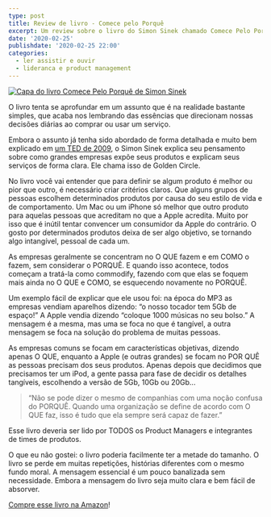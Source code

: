 ```yaml
---
type: post
title: Review de livro - Comece pelo Porquê
excerpt: Um review sobre o livro do Simon Sinek chamado Comece Pelo Porque
date: '2020-02-25'
publishdate: '2020-02-25 22:00'
categories:
  - ler assistir e ouvir
  - lideranca e product management
---
```


[![Capa do livro Comece Pelo Porquê de Simon Sinek](https://i.imgur.com/52k5j9k.jpg)](https://amzn.to/2HUbfq9)


O livro tenta se aprofundar em um assunto que é na realidade bastante simples, que acaba nos lembrando das essências que direcionam nossas decisões diárias ao comprar ou usar um serviço.

Embora o assunto já tenha sido abordado de forma detalhada e muito bem explicado em [um TED de 2009](https://www.ted.com/talks/simon_sinek_how_great_leaders_inspire_action), o Simon Sinek explica seu pensamento sobre como grandes empresas expõe seus produtos e explicam seus serviços de forma clara. Ele chama isso de Golden Circle. 

No livro você vai entender que para definir se algum produto é melhor ou pior que outro, é necessário criar critérios claros.
Que alguns grupos de pessoas escolhem determinados produtos por causa do seu estilo de vida e de comportamento. Um Mac ou um iPhone só melhor que outro produto para aquelas pessoas que acreditam no que a Apple acredita. Muito por isso que é inútil tentar convencer um consumidor da Apple do contrário.
O gosto por determinados produtos deixa de ser algo objetivo, se tornando algo intangível, pessoal de cada um.

As empresas geralmente se concentram no O QUE fazem e em COMO o fazem, sem considerar o PORQUÊ. E quando isso acontece, todos começam a tratá-la como commodify, fazendo com que elas se foquem mais ainda no O QUE e COMO, se esquecendo novamente no PORQUÊ.

Um exemplo fácil de explicar que ele usou foi: na época do MP3 as empresas vendiam aparelhos dizendo: “o nosso tocador tem 5Gb de espaço!”
A Apple vendia dizendo “coloque 1000 músicas no seu bolso.” A mensagem é a mesma, mas uma se foca no que é tangível, a outra mensagem se foca na solução do problema de muitas pessoas.

As empresas comuns se focam em características objetivas, dizendo apenas O QUE, enquanto a Apple (e outras grandes) se focam no POR QUÊ as pessoas precisam dos seus produtos. Apenas depois que decidimos que precisamos ter um iPod, a gente passa para fase de decidir os detalhes tangíveis, escolhendo a versão de 5Gb, 10Gb ou 20Gb...

> “Não se pode dizer o mesmo de companhias com uma noção confusa do PORQUÊ. Quando uma organização se define de acordo com O QUE faz, isso é tudo que ela sempre será capaz de fazer.”

Esse livro deveria ser lido por TODOS os Product Managers e integrantes de times de produtos.

O que eu não gostei: o livro poderia facilmente ter a metade do tamanho. O livro se perde em muitas repetições, histórias diferentes com o mesmo fundo moral. A mensagem essencial é um pouco banalizada sem necessidade. Embora a mensagem do livro seja muito clara e bem fácil de absorver.

[Compre esse livro na Amazon](https://amzn.to/2v7Mp3v)!